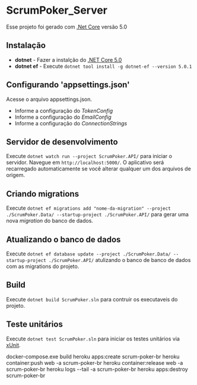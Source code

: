 # ScrumPoker_Server

Esse projeto foi gerado com  [.Net Core](https://dotnet.microsoft.com/download/dotnet-core/3.1) versão 5.0

## Instalação
- **dotnet** - Fazer a instalção do [.NET Core 5.0](https://dotnet.microsoft.com/download/dotnet-core/5.0)
- **dotnet ef** - Execute `dotnet tool install -g dotnet-ef --version 5.0.1`

## Configurando 'appsettings.json'
Acesse o arquivo appsettings.json.
- Informe a configuração do *TokenConfig*
- Informe a configuração do *EmailConfig*
- Informe a configuração do *ConnectionStrings*

## Servidor de desenvolvimento
Execute `dotnet watch run --project ScrumPoker.API/` para iniciar o servidor. Navegue em `http://localhost:5000/`. O aplicativo será recarregado automaticamente se você alterar qualquer um dos arquivos de origem.

## Criando migrations
Execute `dotnet ef migrations add "nome-da-migration" --project ./ScrumPoker.Data/ --startup-project ./ScrumPoker.API/` para gerar uma nova *migration* do banco de dados.

## Atualizando o banco de dados
Execute `dotnet ef database update --project ./ScrumPoker.Data/ --startup-project ./ScrumPoker.API/` atulizando o banco de banco de dados com as migrations do projeto.

## Build
Execute `dotnet build ScrumPoker.sln` para contruir os executaveis do projeto.

## Teste unitários
Execute `dotnet test ScrumPoker.sln` para iniciar os testes unitários via [xUnit](https://xunit.net/).

docker-compose.exe build
heroku apps:create scrum-poker-br
heroku container:push web -a scrum-poker-br
heroku container:release web -a scrum-poker-br
heroku logs --tail -a scrum-poker-br
heroku apps:destroy scrum-poker-br